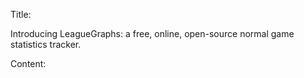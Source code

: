 
Title:

Introducing LeagueGraphs: a free, online, open-source normal game statistics tracker.

Content:

